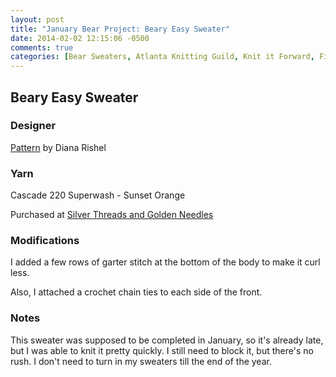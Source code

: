 ```yaml
---
layout: post
title: "January Bear Project: Beary Easy Sweater"
date: 2014-02-02 12:15:06 -0500
comments: true
categories: [Bear Sweaters, Atlanta Knitting Guild, Knit it Forward, Finished Objects]
---
```


## Beary Easy Sweater

### Designer
[Pattern](http://www.ravelry.com/patterns/library/beary-easy-sweater) by Diana Rishel

### Yarn
Cascade 220 Superwash - Sunset Orange  

Purchased at [Silver Threads and Golden Needles](http://www.silverthreadsyarn.com/)

### Modifications
I added a few rows of garter stitch at the bottom of the body to make it curl less.

Also, I attached a crochet chain ties to each side of the front.

### Notes
This sweater was supposed to be completed in January, so it's already late, but I was able to knit it
pretty quickly. I still need to block it, but there's no rush.  I don't need to turn in my sweaters till
the end of the year.
